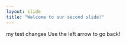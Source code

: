 ```yaml
---
layout: slide
title: "Welcome to our second slide!"
---
```

my test changes
Use the left arrow to go back!
